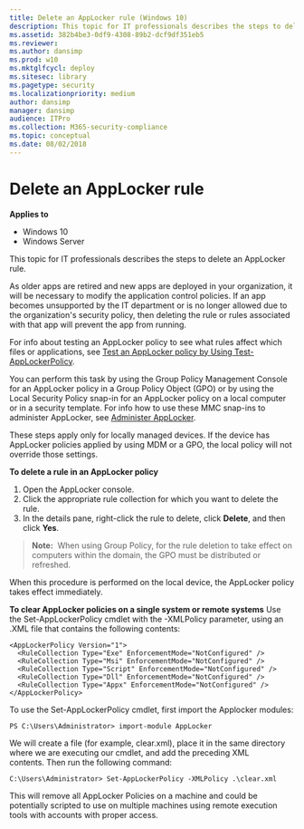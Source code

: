 ```yaml
---
title: Delete an AppLocker rule (Windows 10)
description: This topic for IT professionals describes the steps to delete an AppLocker rule.
ms.assetid: 382b4be3-0df9-4308-89b2-dcf9df351eb5
ms.reviewer: 
ms.author: dansimp
ms.prod: w10
ms.mktglfcycl: deploy
ms.sitesec: library
ms.pagetype: security
ms.localizationpriority: medium
author: dansimp
manager: dansimp
audience: ITPro
ms.collection: M365-security-compliance
ms.topic: conceptual
ms.date: 08/02/2018
---
```


# Delete an AppLocker rule

**Applies to**
 -   Windows 10 
 -   Windows Server

This topic for IT professionals describes the steps to delete an AppLocker rule. 

As older apps are retired and new apps are deployed in your organization, it will be necessary to modify the application control policies. If an app becomes unsupported by the IT department or is no longer allowed due to the organization's security policy, then deleting the rule or rules associated with that app will prevent the app from running.

For info about testing an AppLocker policy to see what rules affect which files or applications, see [Test an AppLocker policy by Using Test-AppLockerPolicy](test-an-applocker-policy-by-using-test-applockerpolicy.md).

You can perform this task by using the Group Policy Management Console for an AppLocker policy in a Group Policy Object (GPO) or by using the Local Security Policy snap-in for an AppLocker policy on a local computer or in a security template. For info how to use these MMC snap-ins to administer 
AppLocker, see [Administer AppLocker](administer-applocker.md#bkmk-using-snapins).

These steps apply only for locally managed devices. If the device has AppLocker policies applied by using MDM or a GPO, the local policy will not override those settings.

**To delete a rule in an AppLocker policy**

1.  Open the AppLocker console.
2.  Click the appropriate rule collection for which you want to delete the rule.
3.  In the details pane, right-click the rule to delete, click **Delete**, and then click **Yes**.

>**Note:**  When using Group Policy, for the rule deletion to take effect on computers within the domain, the GPO must be distributed or refreshed.

When this procedure is performed on the local device, the AppLocker policy takes effect immediately.

**To clear AppLocker policies on a single system or remote systems**
Use the Set-AppLockerPolicy cmdlet with the -XMLPolicy parameter, using an .XML file that contains the following contents:

    <AppLockerPolicy Version="1">
      <RuleCollection Type="Exe" EnforcementMode="NotConfigured" />
      <RuleCollection Type="Msi" EnforcementMode="NotConfigured" />
      <RuleCollection Type="Script" EnforcementMode="NotConfigured" />
      <RuleCollection Type="Dll" EnforcementMode="NotConfigured" />
      <RuleCollection Type="Appx" EnforcementMode="NotConfigured" />
    </AppLockerPolicy>

To use the Set-AppLockerPolicy cmdlet, first import the Applocker modules:
    
    PS C:\Users\Administrator> import-module AppLocker

We will create a file (for example, clear.xml), place it in the same directory where we are executing our cmdlet, and add the preceding XML contents. Then run the following command:
    
    C:\Users\Administrator> Set-AppLockerPolicy -XMLPolicy .\clear.xml

This will remove all AppLocker Policies on a machine and could be potentially scripted to use on multiple machines using remote execution tools with accounts with proper access.
